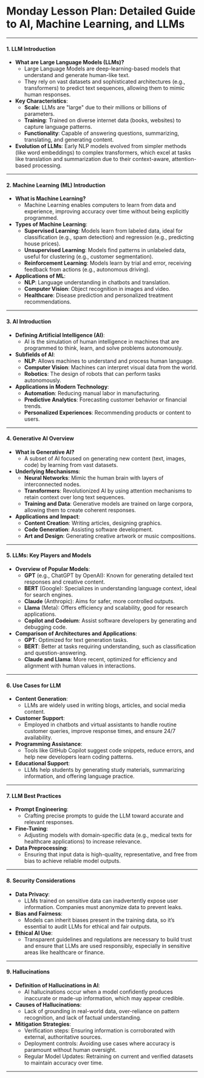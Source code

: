 # **Monday Lesson Plan: Detailed Guide to AI, Machine Learning, and LLMs**

---

#### **1. LLM Introduction**
   - **What are Large Language Models (LLMs)?**
      - Large Language Models are deep-learning-based models that understand and generate human-like text.
      - They rely on vast datasets and sophisticated architectures (e.g., transformers) to predict text sequences, allowing them to mimic human responses.
   - **Key Characteristics**:
      - **Scale**: LLMs are "large" due to their millions or billions of parameters.
      - **Training**: Trained on diverse internet data (books, websites) to capture language patterns.
      - **Functionality**: Capable of answering questions, summarizing, translating, and generating content.
   - **Evolution of LLMs**: Early NLP models evolved from simpler methods (like word embeddings) to complex transformers, which excel at tasks like translation and summarization due to their context-aware, attention-based processing.

---

#### **2. Machine Learning (ML) Introduction**
   - **What is Machine Learning?**
      - Machine Learning enables computers to learn from data and experience, improving accuracy over time without being explicitly programmed.
   - **Types of Machine Learning**:
      - **Supervised Learning**: Models learn from labeled data, ideal for classification (e.g., spam detection) and regression (e.g., predicting house prices).
      - **Unsupervised Learning**: Models find patterns in unlabeled data, useful for clustering (e.g., customer segmentation).
      - **Reinforcement Learning**: Models learn by trial and error, receiving feedback from actions (e.g., autonomous driving).
   - **Applications of ML**:
      - **NLP**: Language understanding in chatbots and translation.
      - **Computer Vision**: Object recognition in images and video.
      - **Healthcare**: Disease prediction and personalized treatment recommendations.

---

#### **3. AI Introduction**
   - **Defining Artificial Intelligence (AI)**:
      - AI is the simulation of human intelligence in machines that are programmed to think, learn, and solve problems autonomously.
   - **Subfields of AI**:
      - **NLP**: Allows machines to understand and process human language.
      - **Computer Vision**: Machines can interpret visual data from the world.
      - **Robotics**: The design of robots that can perform tasks autonomously.
   - **Applications in Modern Technology**:
      - **Automation**: Reducing manual labor in manufacturing.
      - **Predictive Analytics**: Forecasting customer behavior or financial trends.
      - **Personalized Experiences**: Recommending products or content to users.

---

#### **4. Generative AI Overview**
   - **What is Generative AI?**
      - A subset of AI focused on generating new content (text, images, code) by learning from vast datasets.
   - **Underlying Mechanisms**:
      - **Neural Networks**: Mimic the human brain with layers of interconnected nodes.
      - **Transformers**: Revolutionized AI by using attention mechanisms to retain context over long text sequences.
      - **Training and Data**: Generative models are trained on large corpora, allowing them to create coherent responses.
   - **Applications and Impact**:
      - **Content Creation**: Writing articles, designing graphics.
      - **Code Generation**: Assisting software development.
      - **Art and Design**: Generating creative artwork or music compositions.

---

#### **5. LLMs: Key Players and Models**
   - **Overview of Popular Models**:
      - **GPT** (e.g., ChatGPT by OpenAI): Known for generating detailed text responses and creative content.
      - **BERT** (Google): Specializes in understanding language context, ideal for search engines.
      - **Claude** (Anthropic): Aims for safer, more controlled outputs.
      - **Llama** (Meta): Offers efficiency and scalability, good for research applications.
      - **Copilot and Codeium**: Assist software developers by generating and debugging code.
   - **Comparison of Architectures and Applications**:
      - **GPT**: Optimized for text generation tasks.
      - **BERT**: Better at tasks requiring understanding, such as classification and question-answering.
      - **Claude and Llama**: More recent, optimized for efficiency and alignment with human values in interactions.

---

#### **6. Use Cases for LLM**
   - **Content Generation**:
      - LLMs are widely used in writing blogs, articles, and social media content.
   - **Customer Support**:
      - Employed in chatbots and virtual assistants to handle routine customer queries, improve response times, and ensure 24/7 availability.
   - **Programming Assistance**:
      - Tools like GitHub Copilot suggest code snippets, reduce errors, and help new developers learn coding patterns.
   - **Educational Support**:
      - LLMs help students by generating study materials, summarizing information, and offering language practice.

---

#### **7. LLM Best Practices**
   - **Prompt Engineering**:
      - Crafting precise prompts to guide the LLM toward accurate and relevant responses.
   - **Fine-Tuning**:
      - Adjusting models with domain-specific data (e.g., medical texts for healthcare applications) to increase relevance.
   - **Data Preprocessing**:
      - Ensuring that input data is high-quality, representative, and free from bias to achieve reliable model outputs.

---

#### **8. Security Considerations**
   - **Data Privacy**:
      - LLMs trained on sensitive data can inadvertently expose user information. Companies must anonymize data to prevent leaks.
   - **Bias and Fairness**:
      - Models can inherit biases present in the training data, so it’s essential to audit LLMs for ethical and fair outputs.
   - **Ethical AI Use**:
      - Transparent guidelines and regulations are necessary to build trust and ensure that LLMs are used responsibly, especially in sensitive areas like healthcare or finance.

---

#### **9. Hallucinations**
   - **Definition of Hallucinations in AI**:
      - AI hallucinations occur when a model confidently produces inaccurate or made-up information, which may appear credible.
   - **Causes of Hallucinations**:
      - Lack of grounding in real-world data, over-reliance on pattern recognition, and lack of factual understanding.
   - **Mitigation Strategies**:
      - Verification steps: Ensuring information is corroborated with external, authoritative sources.
      - Deployment controls: Avoiding use cases where accuracy is paramount without human oversight.
      - Regular Model Updates: Retraining on current and verified datasets to maintain accuracy over time.

---
